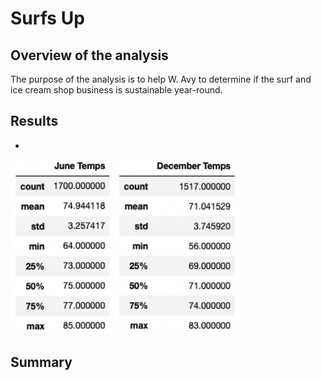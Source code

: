 # Surfs Up
## Overview of the analysis
The purpose of the analysis is to help W. Avy to determine if the surf and ice cream shop business is sustainable year-round.

## Results
- 
<p float="left">
    <img src="https://github.com/juliomeza/surfs_up/blob/main/Resources/June.png" width="163">
    <img src="https://github.com/juliomeza/surfs_up/blob/main/Resources/December.png" width="200">
</p>

## Summary